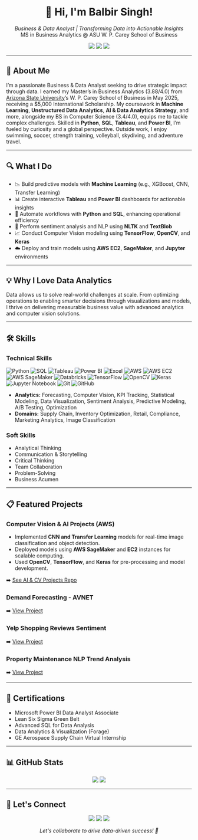 <div align="center">
  <h1 class="glow-text">👋 Hi, I'm Balbir Singh!</h1>
  <p class="glow-text">
    <em>Business & Data Analyst | Transforming Data into Actionable Insights</em><br>
    MS in Business Analytics @ ASU W. P. Carey School of Business
  </p>

  <p>
    <a href="mailto:bsingh73@asu.edu"><img src="https://img.shields.io/badge/Email-bsingh73@asu.edu-blueviolet?style=flat-square&logo=gmail"></a>
    <a href="https://www.linkedin.com/in/bsingh27"><img src="https://img.shields.io/badge/LinkedIn-bsingh27-blue?style=flat-square&logo=linkedin"></a>
    <a href="https://github.com/BalbirSingh27"><img src="https://img.shields.io/badge/GitHub-BalbirSingh27-black?style=flat-square&logo=github"></a>
  </p>
</div>

---

## 👤 About Me

I’m a passionate Business & Data Analyst seeking to drive strategic impact through data. I earned my Master’s in Business Analytics (3.88/4.0) from [Arizona State University](https://www.asu.edu)’s W. P. Carey School of Business in May 2025, receiving a $5,000 International Scholarship. My coursework in **Machine Learning**, **Unstructured Data Analytics**, **AI & Data Analytics Strategy**, and more, alongside my BS in Computer Science (3.4/4.0), equips me to tackle complex challenges. Skilled in **Python**, **SQL**, **Tableau**, and **Power BI**, I’m fueled by curiosity and a global perspective. Outside work, I enjoy swimming, soccer, strength training, volleyball, skydiving, and adventure travel.

---

## 🔍 What I Do

- 📉 Build predictive models with **Machine Learning** (e.g., XGBoost, CNN, Transfer Learning)
- 📊 Create interactive **Tableau** and **Power BI** dashboards for actionable insights
- 🔧 Automate workflows with **Python** and **SQL**, enhancing operational efficiency
- 🧠 Perform sentiment analysis and NLP using **NLTK** and **TextBlob**
- 📈 Conduct Computer Vision modeling using **TensorFlow**, **OpenCV**, and **Keras**
- ☁️ Deploy and train models using **AWS EC2**, **SageMaker**, and **Jupyter** environments

---

## 💡 Why I Love Data Analytics

Data allows us to solve real-world challenges at scale. From optimizing operations to enabling smarter decisions through visualizations and models, I thrive on delivering measurable business value with advanced analytics and computer vision solutions.

---

## 🛠 Skills

### Technical Skills
![Python](https://img.shields.io/badge/-Python-3776AB?logo=python&style=flat-square)
![SQL](https://img.shields.io/badge/-SQL-4479A1?logo=postgresql&style=flat-square)
![Tableau](https://img.shields.io/badge/-Tableau-E97627?logo=tableau&style=flat-square)
![Power BI](https://img.shields.io/badge/-Power%20BI-F2C811?logo=power-bi&style=flat-square)
![Excel](https://img.shields.io/badge/-Excel-217346?logo=microsoft-excel&style=flat-square)
![AWS](https://img.shields.io/badge/-AWS-232F3E?logo=amazon-aws&style=flat-square)
![AWS EC2](https://img.shields.io/badge/-AWS%20EC2-FF9900?logo=amazon-aws&style=flat-square)
![AWS SageMaker](https://img.shields.io/badge/-AWS%20SageMaker-232F3E?logo=amazon-aws&style=flat-square)
![Databricks](https://img.shields.io/badge/-Databricks-D9232E?logo=databricks&style=flat-square)
![TensorFlow](https://img.shields.io/badge/-TensorFlow-FF6F00?logo=tensorflow&style=flat-square)
![OpenCV](https://img.shields.io/badge/-OpenCV-5C3EE8?logo=opencv&style=flat-square)
![Keras](https://img.shields.io/badge/-Keras-D00000?logo=keras&style=flat-square)
![Jupyter Notebook](https://img.shields.io/badge/-Jupyter%20Notebook-F37626?logo=jupyter&style=flat-square)
![Git](https://img.shields.io/badge/-Git-F05032?logo=git&style=flat-square)
![GitHub](https://img.shields.io/badge/-GitHub-181717?logo=github&style=flat-square)

- **Analytics:** Forecasting, Computer Vision, KPI Tracking, Statistical Modeling, Data Visualization, Sentiment Analysis, Predictive Modeling, A/B Testing, Optimization
- **Domains:** Supply Chain, Inventory Optimization, Retail, Compliance, Marketing Analytics, Image Classification

### Soft Skills
- Analytical Thinking
- Communication & Storytelling
- Critical Thinking
- Team Collaboration
- Problem-Solving
- Business Acumen

---

## 📋 Featured Projects

### Computer Vision & AI Projects (AWS)
- Implemented **CNN and Transfer Learning** models for real-time image classification and object detection.
- Deployed models using **AWS SageMaker** and **EC2** instances for scalable computing.
- Used **OpenCV**, **TensorFlow**, and **Keras** for pre-processing and model development.

➡️ [See AI & CV Projects Repo](https://github.com/BalbirSingh27/AI-Data-Analytics-Strategy)

### Demand Forecasting - AVNET
➡️ [View Project](https://github.com/BalbirSingh27/Capstone-Project-Demand-Forecast-in-Supply-Chain-AVNET)

### Yelp Shopping Reviews Sentiment
➡️ [View Project](https://github.com/BalbirSingh27/Shopping-Reviews-Sentiment)

### Property Maintenance NLP Trend Analysis
➡️ [View Project](https://github.com/BalbirSingh27/CIS-591-Property-Maintenance)

---

## 📄 Certifications

- Microsoft Power BI Data Analyst Associate
- Lean Six Sigma Green Belt
- Advanced SQL for Data Analysis
- Data Analytics & Visualization (Forage)
- GE Aerospace Supply Chain Virtual Internship

---

## 📊 GitHub Stats

<p align="center">
  <img src="https://github-readme-stats.vercel.app/api?username=BalbirSingh27&show_icons=true&theme=dracula&hide_border=true">
  <img src="https://github-readme-streak-stats.herokuapp.com/?user=BalbirSingh27&theme=dracula&hide_border=true">
</p>

---

## 🤝 Let's Connect

<p align="center">
  <a href="mailto:bsingh73@asu.edu"><img src="https://img.shields.io/badge/Email-Contact%20Me-blueviolet?style=for-the-badge&logo=gmail"></a>
  <a href="https://app.joinhandshake.com/profiles/hcx7fd"><img src="https://img.shields.io/badge/Handshake-Profile-green?style=for-the-badge"></a>
  <a href="https://www.linkedin.com/in/bsingh27"><img src="https://img.shields.io/badge/LinkedIn-Connect-blue?style=for-the-badge&logo=linkedin"></a>
</p>

<p align="center">
  <em>Let's collaborate to drive data-driven success! 🚀</em>
</p>
